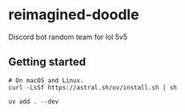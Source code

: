 # reimagined-doodle
Discord bot random team for lol 5v5

## Getting started

```
# On macOS and Linux.
curl -LsSf https://astral.sh/uv/install.sh | sh
```

```
uv add . --dev
````
